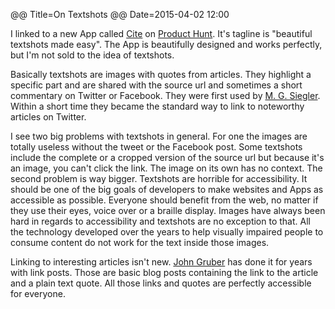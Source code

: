 @@ Title=On Textshots
@@ Date=2015-04-02 12:00

I linked to a new App called [Cite](http://getcite.io) on [Product Hunt](http://producthunt.com/posts/cite-2). It's tagline is "beautiful textshots made easy". The App is beautifully designed and works perfectly, but I'm not sold to the idea of textshots. 

Basically textshots are images with quotes from articles. They highlight a specific part and are shared with the source url and sometimes a short commentary on Twitter or Facebook. They were first used by [M. G. Siegler](http://twitter.com/mgsiegler). Within a short time they became the standard way to link to noteworthy articles on Twitter.

I see two big problems with textshots in general. For one the images are totally useless without the tweet or the Facebook post. Some textshots include the complete or a cropped version of the source url but because it's an image, you can't click the link. The image on its own has no context.
The second problem is way bigger. Textshots are horrible for accessibility. It should be one of the big goals of developers to make websites and Apps as accessible as possible. Everyone should benefit from the web, no matter if they use their eyes, voice over or a braille display. Images have always been hard in regards to accessibility and textshots are no exception to that. All the technology developed over the years to help visually impaired people to consume content do not work for the text inside those images.

Linking to interesting articles isn't new. [John Gruber](http://daringfireball.net)  has done it for years with link posts. Those are basic blog posts containing the link to the article and a plain text quote. All those links and quotes are perfectly accessible for everyone. 